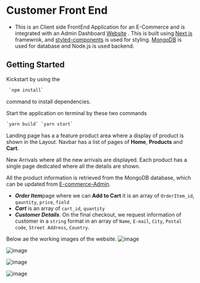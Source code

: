 # Customer Front End
* This is an Client side FrontEnd Application for an E-Commerce and is integrated with an Admin Dashboard [Website](https://github.com/p-H-7/E-Commerce-Admin/edit/main/README.md) . This is built using
[Next.js](https://nextjs.org/) framewrok, and [styled-components](https://styled-components.com/) is used for styling. [MongoDB](https://www.mongodb.com/) is used for database and Node.js is used backend.

## Getting Started
Kickstart by using  the 
```bash
 `npm install`
```
command to install dependencies.

Start the application on terminal by these two commands
 ```bash
 `yarn build` `yarn start`
```
Landing page has a a feature product area where a display of product is shown in the Layout.
Navbar has a list of pages of **Home**, **Products** and **Cart**.

New Arrivals where all the new arrivals are displayed.
Each product has a single page dedicated where all the details are shown.

All the product information is retrieved from the MongoDB database, which can be updated from [E-commerce-Admin](https://github.com/p-H-7/E-Commerce-Admin/edit/main/README.md).
*  ***Order Item***page where we can **Add to Cart** it is an array of `OrderItem_id`, `qauntity`, `price`, `field`
* ***Cart*** is an array of `cart_id`, `quantity`
* ***Customer Details***. On the final checkout, we request information of customer in a `string` format in an array of `Name`, `E-mail`, `City`, `Postal code`, `Street Address`, `Country`.

Below ae the working images of the website.
![image](https://github.com/p-H-7/Customer-FrontEnd/assets/82563863/1a4f016b-1d71-47c0-9ead-d09bf732eb0c)

![image](https://github.com/p-H-7/Customer-FrontEnd/assets/82563863/8ab4d619-3cd6-43ed-967d-3af82b989e46)

![image](https://github.com/p-H-7/Customer-FrontEnd/assets/82563863/25346205-b16b-42c1-b8cb-e70220826c8b)

![image](https://github.com/p-H-7/Customer-FrontEnd/assets/82563863/85294214-6236-4921-a458-fd631a93adb3)





